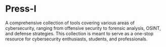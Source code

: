 # Press-I
A comprehensive collection of tools covering various areas of cybersecurity, ranging from offensive security to forensic analysis, OSINT, and defense strategies. This collection is meant to serve as a one-stop resource for cybersecurity enthusiasts, students, and professionals.
